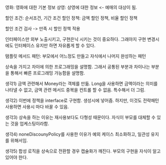 영화: 영화에 대한 기본 정보
상영: 상영에 대한 정보 <- 예매의 대상이 됨. 

할인 조건: 순서조건, 기간 조건
할인 정책: 금액 할인 정책, 비율 할인 정책



할인 조건 검사 -> 만족 시 할인 정책 적용

인터페이스만 외부 노출시키고, 구현은닉 시키는 것이 중요하다. 그래야지 구현 변경시에도 인터페이스 유지만 하면 자유롭게 할 수 있다.
 


탬플릿 메서드 패턴: 부모에서 어느정도 만들고 자식에서 나머지 완성하는 패턴

상속을 가지고 차이에 의한 프로그래밍을 설명함. 그래서 공통된 부분과 차이나는 부분을 통해서 빠른 프로그래밍 가능함을 설명함.


생각1) 금액 관련해서 Money라는 객체를 만듦.
Long을 사용하면 금액이라는 의미를 나타낼 수 없고, 금액 관련 메서드 중복을 컨트롤 할 수 없음. 특수해서 더 그럼. 

생각2) 이번에 정책을 interface로 구현함. 생성시에 넣어줌. 하지만, 이것도 전략패턴 사용하면 사용시 마다 바꿀 수 있음. 

생각3) 상속을 하는 이유는 재사용보다도 다형성 때문이다. 자식이 부모를 대체할 수 있는 것을 업케스팅이라함. 

생각4) noneDiscounyPolicy를 사용한 이유가 예외 케이스 최소화하고, 일관성 유지를 위해서임.

생각5) 합성 로직을 상속으로 전환할 경우 캡슐화가 깨진다. 부모의 구현을 자식이 알고 있어야 한다. 